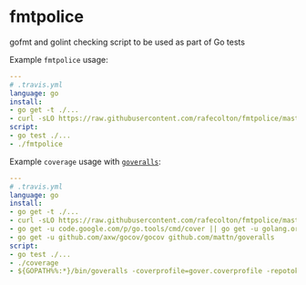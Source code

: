fmtpolice
=========

gofmt and golint checking script to be used as part of Go tests

Example `fmtpolice` usage:

```yaml
---
# .travis.yml
language: go
install:
- go get -t ./...
- curl -sLO https://raw.githubusercontent.com/rafecolton/fmtpolice/master/fmtpolice && chmod +x fmtpolice
script:
- go test ./...
- ./fmtpolice
```

Example `coverage` usage with [`goveralls`](https://github.com/mattn/goveralls):

```yaml
---
# .travis.yml
language: go
install:
- go get -t ./...
- curl -sLO https://raw.githubusercontent.com/rafecolton/fmtpolice/master/coverage && chmod +x coverage
- go get -u code.google.com/p/go.tools/cmd/cover || go get -u golang.org/x/tools/cmd/cover
- go get -u github.com/axw/gocov/gocov github.com/mattn/goveralls
script:
- go test ./...
- ./coverage
- ${GOPATH%%:*}/bin/goveralls -coverprofile=gover.coverprofile -repotoken <your-repo-token>
```
